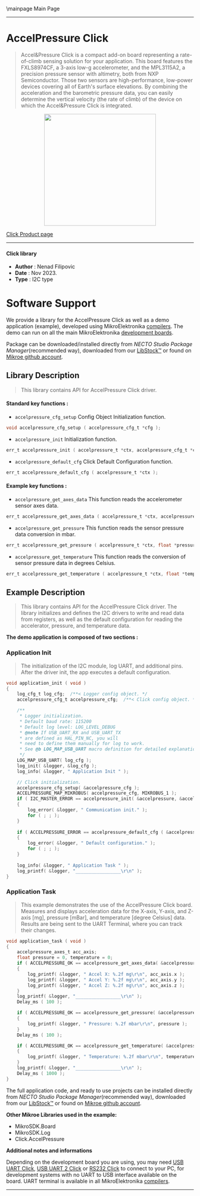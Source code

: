 \mainpage Main Page

---
# AccelPressure Click

> Accel&Pressure Click is a compact add-on board representing a rate-of-climb sensing solution for your application. This board features the FXLS8974CF, a 3-axis low-g accelerometer, and the MPL3115A2, a precision pressure sensor with altimetry, both from NXP Semiconductor. Those two sensors are high-performance, low-power devices covering all of Earth's surface elevations. By combining the acceleration and the barometric pressure data, you can easily determine the vertical velocity (the rate of climb) of the device on which the Accel&Pressure Click is integrated.

<p align="center">
  <img src="https://download.mikroe.com/images/click_for_ide/accelpressure_click.png" height=300px>
</p>

[Click Product page](https://www.mikroe.com/accelpressure-click)

---


#### Click library

- **Author**        : Nenad Filipovic
- **Date**          : Nov 2023.
- **Type**          : I2C type


# Software Support

We provide a library for the AccelPressure Click
as well as a demo application (example), developed using MikroElektronika
[compilers](https://www.mikroe.com/necto-studio).
The demo can run on all the main MikroElektronika [development boards](https://www.mikroe.com/development-boards).

Package can be downloaded/installed directly from *NECTO Studio Package Manager*(recommended way), downloaded from our [LibStock&trade;](https://libstock.mikroe.com) or found on [Mikroe github account](https://github.com/MikroElektronika/mikrosdk_click_v2/tree/master/clicks).

## Library Description

> This library contains API for AccelPressure Click driver.

#### Standard key functions :

- `accelpressure_cfg_setup` Config Object Initialization function.
```c
void accelpressure_cfg_setup ( accelpressure_cfg_t *cfg );
```

- `accelpressure_init` Initialization function.
```c
err_t accelpressure_init ( accelpressure_t *ctx, accelpressure_cfg_t *cfg );
```

- `accelpressure_default_cfg` Click Default Configuration function.
```c
err_t accelpressure_default_cfg ( accelpressure_t *ctx );
```

#### Example key functions :

- `accelpressure_get_axes_data` This function reads the accelerometer sensor axes data.
```c
err_t accelpressure_get_axes_data ( accelpressure_t *ctx, accelpressure_axes_t *axes );
```

- `accelpressure_get_pressure` This function reads the sensor pressure data conversion in mbar.
```c
err_t accelpressure_get_pressure ( accelpressure_t *ctx, float *pressure );
```

- `accelpressure_get_temperature` This function reads the conversion of sensor pressure data in degrees Celsius.
```c
err_t accelpressure_get_temperature ( accelpressure_t *ctx, float *temperature );
```

## Example Description

> This library contains API for the AccelPressure Click driver.
> The library initializes and defines the I2C drivers to 
> write and read data from registers, as well as the default configuration 
> for reading the accelerator, pressure, and temperature data.

**The demo application is composed of two sections :**

### Application Init

> The initialization of the I2C module, log UART, and additional pins.
> After the driver init, the app executes a default configuration.

```c
void application_init ( void ) 
{
    log_cfg_t log_cfg;  /**< Logger config object. */
    accelpressure_cfg_t accelpressure_cfg;  /**< Click config object. */

    /** 
     * Logger initialization.
     * Default baud rate: 115200
     * Default log level: LOG_LEVEL_DEBUG
     * @note If USB_UART_RX and USB_UART_TX 
     * are defined as HAL_PIN_NC, you will 
     * need to define them manually for log to work. 
     * See @b LOG_MAP_USB_UART macro definition for detailed explanation.
     */
    LOG_MAP_USB_UART( log_cfg );
    log_init( &logger, &log_cfg );
    log_info( &logger, " Application Init " );

    // Click initialization.
    accelpressure_cfg_setup( &accelpressure_cfg );
    ACCELPRESSURE_MAP_MIKROBUS( accelpressure_cfg, MIKROBUS_1 );
    if ( I2C_MASTER_ERROR == accelpressure_init( &accelpressure, &accelpressure_cfg ) ) 
    {
        log_error( &logger, " Communication init." );
        for ( ; ; );
    }
    
    if ( ACCELPRESSURE_ERROR == accelpressure_default_cfg ( &accelpressure ) )
    {
        log_error( &logger, " Default configuration." );
        for ( ; ; );
    }
    
    log_info( &logger, " Application Task " );
    log_printf( &logger, "_________________\r\n" );
}
```

### Application Task

> This example demonstrates the use of the AccelPressure Click board.
> Measures and displays acceleration data for the X-axis, Y-axis, and Z-axis [mg],
> pressure [mBar], and temperature [degree Celsius] data.
> Results are being sent to the UART Terminal, where you can track their changes.

```c
void application_task ( void ) 
{
    accelpressure_axes_t acc_axis;
    float pressure = 0, temperature = 0;
    if ( ACCELPRESSURE_OK == accelpressure_get_axes_data( &accelpressure, &acc_axis ) )
    {
        log_printf( &logger, " Accel X: %.2f mg\r\n", acc_axis.x );
        log_printf( &logger, " Accel Y: %.2f mg\r\n", acc_axis.y );
        log_printf( &logger, " Accel Z: %.2f mg\r\n", acc_axis.z );
    }
    log_printf( &logger, "_________________\r\n" );
    Delay_ms ( 100 );

    if ( ACCELPRESSURE_OK == accelpressure_get_pressure( &accelpressure, &pressure ) )
    {
        log_printf( &logger, " Pressure: %.2f mbar\r\n", pressure );
    }
    Delay_ms ( 100 );

    if ( ACCELPRESSURE_OK == accelpressure_get_temperature( &accelpressure, &temperature ) )
    {
        log_printf( &logger, " Temperature: %.2f mbar\r\n", temperature );
    }
    log_printf( &logger, "_________________\r\n" );
    Delay_ms ( 1000 );
}
```

The full application code, and ready to use projects can be installed directly from *NECTO Studio Package Manager*(recommended way), downloaded from our [LibStock&trade;](https://libstock.mikroe.com) or found on [Mikroe github account](https://github.com/MikroElektronika/mikrosdk_click_v2/tree/master/clicks).

**Other Mikroe Libraries used in the example:**

- MikroSDK.Board
- MikroSDK.Log
- Click.AccelPressure

**Additional notes and informations**

Depending on the development board you are using, you may need
[USB UART Click](https://www.mikroe.com/usb-uart-click),
[USB UART 2 Click](https://www.mikroe.com/usb-uart-2-click) or
[RS232 Click](https://www.mikroe.com/rs232-click) to connect to your PC, for
development systems with no UART to USB interface available on the board. UART
terminal is available in all MikroElektronika
[compilers](https://shop.mikroe.com/compilers).

---

